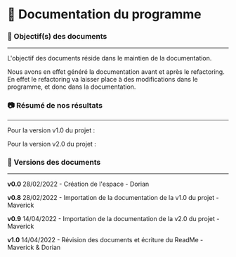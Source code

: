 # 📃 Documentation du programme

### 🎯 Objectif(s) des documents
___

L'objectif des documents réside dans le maintien de la documentation. 

Nous avons en effet généré la documentation avant et après le refactoring. En effet le refactoring va laisser place à des modifications dans le programme, et donc dans la documentation.

### 📷 Résumé de nos résultats
____

Pour la version v1.0 du projet :

Pour la version v2.0 du projet :


### 📃 Versions des documents
____
**v0.0** 28/02/2022 - Création de l'espace - Dorian

**v0.8** 28/02/2022 - Importation de la documentation de la v1.0 du projet - Maverick

**v0.9** 14/04/2022 - Importation de la documentation de la v2.0 du projet - Maverick

**v1.0** 14/04/2022 - Révision des documents et écriture du ReadMe - Maverick & Dorian
